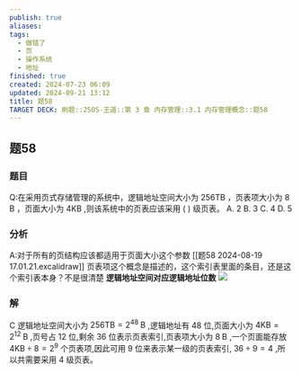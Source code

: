 ```yaml
---
publish: true
aliases: 
tags:
  - 做错了
  - 页
  - 操作系统
  - 地址
finished: true
created: 2024-07-23 06:09
updated: 2024-09-21 13:12
title: 题58
TARGET DECK: 刷题::25OS-王道::第 3 章 内存管理::3.1 内存管理概念::题58
---
```

## 题58
### 题目
Q:在采用页式存储管理的系统中，逻辑地址空间大小为 ${256}\mathrm{{TB}}$ ，页表项大小为 $8\mathrm{\;B}$ ，页面大小为 $4\mathrm{{KB}}$ ,则该系统中的页表应该采用 ( ) 级页表。
A. 2 
B. 3 
C. 4 
D. 5
### 分析
A:对于所有的页结构应该都适用于页面大小这个参数
[[题58 2024-08-19 17.01.21.excalidraw]]
页表项这个概念是描述的，这个索引表里面的条目，还是这个索引表本身？不是很清楚
**逻辑地址空间对应逻辑地址位数**
![](https://img.hwenyi.live/202408191730450.webp)
### 解
C
逻辑地址空间大小为 ${256}\mathrm{{TB}} = {2}^{48}\mathrm{\;B}$ ,逻辑地址有 48 位,页面大小为 $4\mathrm{{KB}} = {2}^{12}\mathrm{\;B}$ ,页号占 12 位,剩余 36 位表示页表索引,页表项大小为 $8\mathrm{\;B}$ ,一个页面能存放 $4\mathrm{{KB}} \div 8 = {2}^{9}$ 个页表项,因此可用 9 位来表示某一级的页表索引, ${36} \div 9 = 4$ ,所以共需要采用 4 级页表。

